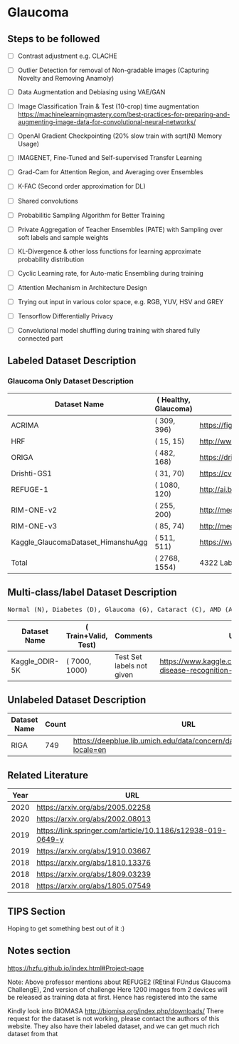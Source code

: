 # Glaucoma

## Steps to be followed
- [ ] Contrast adjustment e.g. CLACHE
- [ ] Outlier Detection for removal of Non-gradable images (Capturing Novelty and Removing Anamoly)
- [ ] Data Augmentation and Debiasing using VAE/GAN
- [ ] Image Classification Train & Test (10-crop) time augmentation
https://machinelearningmastery.com/best-practices-for-preparing-and-augmenting-image-data-for-convolutional-neural-networks/
- [ ] OpenAI Gradient Checkpointing (20% slow train with sqrt(N) Memory Usage)
- [ ] IMAGENET, Fine-Tuned and Self-supervised Transfer Learning
- [ ] Grad-Cam for Attention Region, and Averaging over Ensembles
- [ ] K-FAC (Second order approximation for DL)
- [ ] Shared convolutions
- [ ] Probabilitic Sampling Algorithm for Better Training
- [ ] Private Aggregation of Teacher Ensembles (PATE) with Sampling over soft labels and sample weights
- [ ] KL-Divergence & other loss functions for learning approximate probability distribution
- [ ] Cyclic Learning rate, for Auto-matic Ensembling during training
- [ ] Attention Mechanism in Architecture Design
- [ ] Trying out input in various color space, e.g. RGB, YUV, HSV and GREY
- [ ] Tensorflow Differentially Privacy
- [ ] Convolutional model shuffling during training with shared fully connected part


## Labeled Dataset Description

### Glaucoma Only Dataset Description

| Dataset Name                       | (  Healthy, Glaucoma) | URL 
|------------------------------------|----------------------|--------------------------------------------
| ACRIMA                             | (      309,      396) | https://figshare.com/articles/CNNs_for_Automatic_Glaucoma_Assessment_using_Fundus_Images_An_Extensive_Validation/7613135
| HRF                                | (       15,       15) | http://www5.cs.fau.de/research/data/fundus-images/
| ORIGA                              | (      482,      168) | https://drive.google.com/drive/folders/1VPCvVsPgrfPNIl932xgU3XC_WFLUsXJR
| Drishti-GS1                        | (       31,       70) | https://cvit.iiit.ac.in/projects/mip/drishti-gs/mip-dataset2/Home.php
| REFUGE-1                           | (     1080,      120) | http://ai.baidu.com/broad/subordinate?dataset=gon ; https://refuge.grand-challenge.org/Download/
| RIM-ONE-v2                         | (      255,      200) | http://medimrg.webs.ull.es/research/retinal-imaging/rim-one/
| RIM-ONE-v3                         | (       85,       74) | http://medimrg.webs.ull.es/research/retinal-imaging/rim-one/
| Kaggle_GlaucomaDataset_HimanshuAgg | (      511,      511) | https://www.kaggle.com/himanshuagarwal1998/glaucomadataset/discussion
| Total                              | (     2768,     1554) | 4322 Labeled Images (link YET-TO-DECLARED)


## Multi-class/label Dataset Description
<pre>
Normal (N), Diabetes (D), Glaucoma (G), Cataract (C), AMD (A), Hypertension (H), Myopia (M), Other diseases/abnormalities (O)
</pre>
| Dataset Name   | (  Train+Valid, Test) | Comments                  | URL 
|----------------|-----------------------|---------------------------|--------------------------------------------
| Kaggle_ODIR-5K | (         7000, 1000) | Test Set labels not given | https://www.kaggle.com/andrewmvd/ocular-disease-recognition-odir5k

## Unlabeled Dataset Description

| Dataset Name    | Count | URL 
|-----------------|-------|------------------------------------------------------------
| RIGA            |   749 | https://deepblue.lib.umich.edu/data/concern/data_sets/3b591905z?locale=en

## Related Literature

| Year | URL
|------|-------------
| 2020 | https://arxiv.org/abs/2005.02258
| 2020 | https://arxiv.org/abs/2002.08013
| 2019 | https://link.springer.com/article/10.1186/s12938-019-0649-y
| 2019 | https://arxiv.org/abs/1910.03667
| 2018 | https://arxiv.org/abs/1810.13376
| 2018 | https://arxiv.org/abs/1809.03239
| 2018 | https://arxiv.org/abs/1805.07549


## TIPS Section
Hoping to get something best out of it :)

## Notes section

https://hzfu.github.io/index.html#Project-page

Note: Above professor mentions about REFUGE2 (REtinal FUndus Glaucoma ChallengE), 2nd version of challenge
Here 1200 images from 2 devices will be released as training data at first. Hence has registered into the same

Kindly look into BIOMASA http://biomisa.org/index.php/downloads/
There request for the dataset is not working, please contact the authors of this website.
They also have their labeled dataset, and we can get much rich dataset from that
